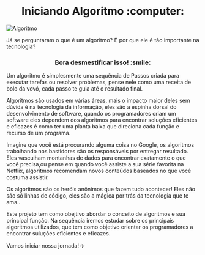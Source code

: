 

<h1 align="center"> Iniciando Algoritmo :computer:</h1>


![Algoritmo](https://img.shields.io/badge/Algoritmo-O%20inicio%20pela%20fant%C3%A1stica%20m%C3%A1gia%20da%20programa%C3%A7%C3%A3o-brightgreen)

<p align="justify">Já se perguntaram o que é um algoritmo? E por que ele é tão importante na tecnologia? 
  
<h3 align="center"> Bora desmestificar isso! :smile:</h3>
Um algoritmo é simplesmente uma sequência de Passos criada para executar tarefas ou resolver problemas, pense nele como uma receita de bolo da vovó, cada passo te guia até o resultado final.

Algoritmos são usados em várias áreas, mais o impacto maior deles sem dúvida é na tecnologia da informação, 
eles são a espinha dorsal do desenvolvimento de software, quando os programadores criam um software eles dependem dos algoritmos para encontrar soluções eficientes e eficazes
é como ter uma planta baixa que direciona cada função e recurso de um programa. 

Imagine que você está procurando alguma coisa no Google,
os algoritmos trabalhando nos bastidores são os responsáveis por entregar resultado. Eles vasculham montanhas de dados para encontrar exatamente o que você precisa,ou pense em quando você assiste a sua série favorita na Netflix, algoritmos recomendam novos conteúdos baseados no que você costuma assistir.

Os algoritmos são os heróis anônimos que fazem tudo acontecer! 
Eles não são só linhas de código, eles são a mágica por trás da tecnologia que te ama..

Este projeto tem como obejtivo abordar o conceito de algoritmos e sua principal função.
Na sequência iremos estudar sobre os principais algoritmos utilizados,  que tem como objetivo orientar os programadores a encontrar suluções eficientes e eficazes.

Vamos iniciar nossa jornada! :airplane:<p>
